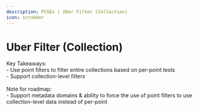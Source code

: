```yaml
---
description: PCGEx | Uber Filter (Collection)
icon: scrubber
---
```


# Uber Filter (Collection)

Key Takeaways:\
\- Use point filters to filter entire collections based on per-point tests\
\- Support collection-level filters\
\
Note for roadmap:\
\- Support metadata domains & ability to force the use of point filters to use collection-level data instead of per-point
